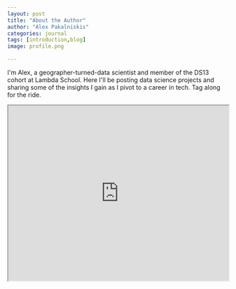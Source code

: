 ```yaml
---
layout: post
title: "About the Author"
author: "Alex Pakalniskis"
categories: journal
tags: [introduction,blog]
image: profile.png

---
```


I'm Alex, a geographer-turned-data scientist and member of the DS13 cohort at Lambda School. Here I'll be posting data science projects and sharing some of the insights I gain as I pivot to a career in tech. Tag along for the ride.


<iframe src="https://nbviewer.jupyter.org/github/alex-pakalniskis/alex-pakalniskis.github.io/blob/gh-pages/assets/html/experience_map.html" width="100%" height=400>
